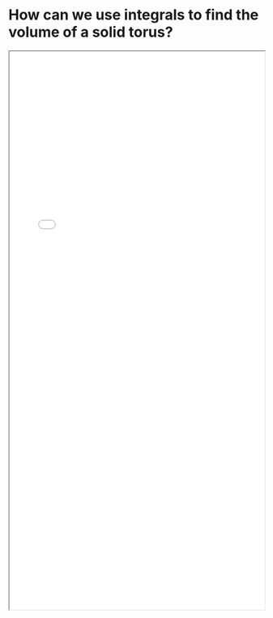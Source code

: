# How can we use integrals to find the volume of a solid torus?


<!--more-->

<iframe src="/pdf/volume_torus.pdf" height="1100px" width="100%"></iframe>



<!-- ## Credit: -->

